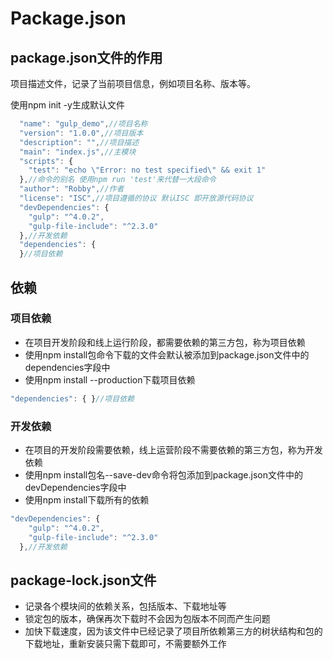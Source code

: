 # Package.json

## package.json文件的作用

项目描述文件，记录了当前项目信息，例如项目名称、版本等。

使用npm init -y生成默认文件

```js
  "name": "gulp_demo",//项目名称
  "version": "1.0.0",//项目版本
  "description": "",//项目描述
  "main": "index.js",//主模块
  "scripts": {
    "test": "echo \"Error: no test specified\" && exit 1"
  },//命令的别名 使用npm run 'test'来代替一大段命令
  "author": "Robby",//作者
  "license": "ISC",//项目遵循的协议 默认ISC 即开放源代码协议
  "devDependencies": {
    "gulp": "^4.0.2",
    "gulp-file-include": "^2.3.0"
  },//开发依赖
  "dependencies": {
  }//项目依赖
```

## 依赖

### 项目依赖

+ 在项目开发阶段和线上运行阶段，都需要依赖的第三方包，称为项目依赖
+ 使用npm install包命令下载的文件会默认被添加到package.json文件中的dependencies字段中
+ 使用npm install --production下载项目依赖

```js
"dependencies": { }//项目依赖
```

### 开发依赖

+ 在项目的开发阶段需要依赖，线上运营阶段不需要依赖的第三方包，称为开发依赖
+ 使用npm install包名--save-dev命令将包添加到package.json文件中的devDependencies字段中
+ 使用npm install下载所有的依赖

```js
"devDependencies": {
    "gulp": "^4.0.2",
    "gulp-file-include": "^2.3.0"
  },//开发依赖
```

## package-lock.json文件

+ 记录各个模块间的依赖关系，包括版本、下载地址等
+ 锁定包的版本，确保再次下载时不会因为包版本不同而产生问题
+ 加快下载速度，因为该文件中已经记录了项目所依赖第三方的树状结构和包的下载地址，重新安装只需下载即可，不需要额外工作

